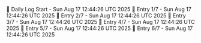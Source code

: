 📅 Daily Log Start - Sun Aug 17 12:44:26 UTC 2025
📌 Entry 1/7 - Sun Aug 17 12:44:26 UTC 2025
📌 Entry 2/7 - Sun Aug 17 12:44:26 UTC 2025
📌 Entry 3/7 - Sun Aug 17 12:44:26 UTC 2025
📌 Entry 4/7 - Sun Aug 17 12:44:26 UTC 2025
📌 Entry 5/7 - Sun Aug 17 12:44:26 UTC 2025
📌 Entry 6/7 - Sun Aug 17 12:44:26 UTC 2025
